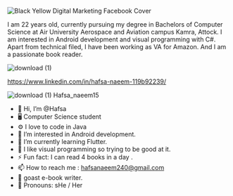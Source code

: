 
![Black   Yellow Digital Marketing Facebook Cover](https://user-images.githubusercontent.com/52010329/172943062-a9469c64-6299-4ff5-8d6a-935324e64e88.png)

I am 22 years old, currently pursuing my degree in Bachelors of Computer Science at Air University Aerospace and Aviation campus Kamra, Attock. I am interested in Android development and visual programming with C#. Apart from technical filed, I have been working as VA for Amazon. And I am a passionate book reader.

![download (1)](https://user-images.githubusercontent.com/52010329/172944115-1f4e123f-d135-481d-b12f-44f7c24631f1.jpg)

 https://www.linkedin.com/in/hafsa-naeem-119b92239/

![download (1)](https://user-images.githubusercontent.com/52010329/172943654-05947cfe-cfbe-484a-ad08-36ccaca87cda.png) Hafsa_naeem15

- 👋 Hi, I’m @Hafsa
- 🖥️ Computer Science student
- ⚙️ I love to code in Java
- 👀 I’m interested in Android development.
- 💯 I’m currently learning Flutter.
- 🤞 I like visual programming so trying to be good at it.
- ⚡ Fun fact: I can read 4 books in a day .
- 📫 How to reach me : hafsanaeem240@gmail.com
- 📝 goast e-book writer.
- 🤔 Pronouns: sHe / Her

<!---
Hafsaayy/Hafsaayy is a ✨ special ✨ repository because its `README.md` (this file) appears on your GitHub profile.
You can click the Preview link to take a look at your changes.
--->
